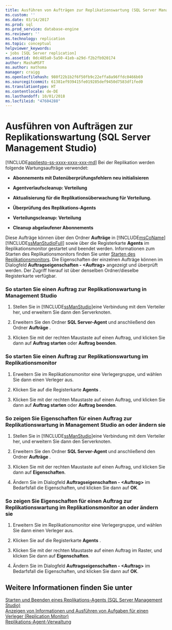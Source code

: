 ```yaml
---
title: Ausführen von Aufträgen zur Replikationswartung (SQL Server Management Studio) | Microsoft-Dokumentation
ms.custom: ''
ms.date: 03/14/2017
ms.prod: sql
ms.prod_service: database-engine
ms.reviewer: ''
ms.technology: replication
ms.topic: conceptual
helpviewer_keywords:
- jobs [SQL Server replication]
ms.assetid: 0dc485a0-5a50-41eb-a29d-f2b2fb920174
author: MashaMSFT
ms.author: mathoma
manager: craigg
ms.openlocfilehash: 980f22b1b2f6f50fb9c22effa8a96ffdc0466b69
ms.sourcegitcommit: 61381ef939415fe019285def9450d7583df1fed0
ms.translationtype: HT
ms.contentlocale: de-DE
ms.lasthandoff: 10/01/2018
ms.locfileid: "47604288"
---
```

# <a name="run-replication-maintenance-jobs-sql-server-management-studio"></a>Ausführen von Aufträgen zur Replikationswartung (SQL Server Management Studio)
[!INCLUDE[appliesto-ss-xxxx-xxxx-xxx-md](../../../includes/appliesto-ss-xxxx-xxxx-xxx-md.md)]
  Bei der Replikation werden folgende Wartungsaufträge verwendet:  
  
-   **Abonnements mit Datenüberprüfungsfehlern neu initialisieren**  
  
-   **Agentverlaufscleanup: Verteilung**  
  
-   **Aktualisierung für die Replikationsüberwachung für Verteilung.**  
  
-   **Überprüfung des Replikations-Agents**  
  
-   **Verteilungscleanup: Verteilung**  
  
-   **Cleanup abgelaufener Abonnements**  
  
 Diese Aufträge können über den Ordner **Aufträge** in [!INCLUDE[msCoName](../../../includes/msconame-md.md)] [!INCLUDE[ssManStudioFull](../../../includes/ssmanstudiofull-md.md)] sowie über die Registerkarte **Agents** im Replikationsmonitor gestartet und beendet werden. Informationen zum Starten des Replikationsmonitors finden Sie unter [Starten des Replikationsmonitors](../../../relational-databases/replication/monitor/start-the-replication-monitor.md). Die Eigenschaften der einzelnen Aufträge können im Dialogfeld **Auftragseigenschaften - \<Auftrag>** angezeigt und überprüft werden. Der Zugriff hierauf ist über denselben Ordner/dieselbe Registerkarte verfügbar.  
  
### <a name="to-start-or-stop-a-replication-maintenance-job-in-management-studio"></a>So starten Sie einen Auftrag zur Replikationswartung in Management Studio  
  
1.  Stellen Sie in [!INCLUDE[ssManStudio](../../../includes/ssmanstudio-md.md)]eine Verbindung mit dem Verteiler her, und erweitern Sie dann den Serverknoten.  
  
2.  Erweitern Sie den Ordner **SQL Server-Agent** und anschließend den Ordner **Aufträge** .  
  
3.  Klicken Sie mit der rechten Maustaste auf einen Auftrag, und klicken Sie dann auf **Auftrag starten** oder **Auftrag beenden**.  
  
### <a name="to-start-or-stop-a-replication-maintenance-job-in-replication-monitor"></a>So starten Sie einen Auftrag zur Replikationswartung im Replikationsmonitor  
  
1.  Erweitern Sie im Replikationsmonitor eine Verlegergruppe, und wählen Sie dann einen Verleger aus.  
  
2.  Klicken Sie auf die Registerkarte **Agents** .  
  
3.  Klicken Sie mit der rechten Maustaste auf einen Auftrag, und klicken Sie dann auf **Auftrag starten** oder **Auftrag beenden**.  
  
### <a name="to-view-and-modify-properties-for-a-replication-maintenance-job-in-management-studio"></a>So zeigen Sie Eigenschaften für einen Auftrag zur Replikationswartung in Management Studio an oder ändern sie  
  
1.  Stellen Sie in [!INCLUDE[ssManStudio](../../../includes/ssmanstudio-md.md)]eine Verbindung mit dem Verteiler her, und erweitern Sie dann den Serverknoten.  
  
2.  Erweitern Sie den Ordner **SQL Server-Agent** und anschließend den Ordner **Aufträge** .  
  
3.  Klicken Sie mit der rechten Maustaste auf einen Auftrag, und klicken Sie dann auf **Eigenschaften**.  
  
4.  Ändern Sie im Dialogfeld **Auftragseigenschaften - \<Auftrag>** im Bedarfsfall die Eigenschaften, und klicken Sie dann auf **OK**.  
  
### <a name="to-view-and-modify-properties-for-a-replication-maintenance-job-in-replication-monitor"></a>So zeigen Sie Eigenschaften für einen Auftrag zur Replikationswartung im Replikationsmonitor an oder ändern sie  
  
1.  Erweitern Sie im Replikationsmonitor eine Verlegergruppe, und wählen Sie dann einen Verleger aus.  
  
2.  Klicken Sie auf die Registerkarte **Agents** .  
  
3.  Klicken Sie mit der rechten Maustaste auf einen Auftrag im Raster, und klicken Sie dann auf **Eigenschaften**.  
  
4.  Ändern Sie im Dialogfeld **Auftragseigenschaften - \<Auftrag>** im Bedarfsfall die Eigenschaften, und klicken Sie dann auf **OK**.  
  
## <a name="see-also"></a>Weitere Informationen finden Sie unter  
 [Starten und Beenden eines Replikations-Agents &#40;SQL Server Management Studio&#41;](../../../relational-databases/replication/agents/start-and-stop-a-replication-agent-sql-server-management-studio.md)   
 [Anzeigen von Informationen und Ausführen von Aufgaben für einen Verleger &#40;Replication Monitor&#41;](../../../relational-databases/replication/monitor/view-information-and-perform-tasks-for-a-publisher-replication-monitor.md)   
 [Replikations-Agent-Verwaltung](../../../relational-databases/replication/agents/replication-agent-administration.md)  
  
  
